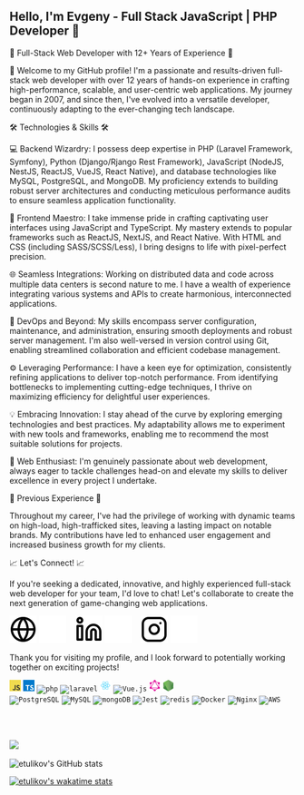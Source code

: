 ## Hello, I'm Evgeny - Full Stack JavaScript | PHP Developer 👋

🚀 Full-Stack Web Developer with 12+ Years of Experience 🚀

👋 Welcome to my GitHub profile! I'm a passionate and results-driven full-stack web developer with over 12 years of hands-on experience in crafting high-performance, scalable, and user-centric web applications. My journey began in 2007, and since then, I've evolved into a versatile developer, continuously adapting to the ever-changing tech landscape.

🛠️ Technologies & Skills 🛠️

💻 Backend Wizardry: I possess deep expertise in PHP (Laravel Framework, Symfony), Python (Django/Rjango Rest Framework), JavaScript (NodeJS, NestJS, ReactJS, VueJS, React Native), and database technologies like MySQL, PostgreSQL, and MongoDB. My proficiency extends to building robust server architectures and conducting meticulous performance audits to ensure seamless application functionality.

🎨 Frontend Maestro: I take immense pride in crafting captivating user interfaces using JavaScript and TypeScript. My mastery extends to popular frameworks such as ReactJS, NextJS, and React Native. With HTML and CSS (including SASS/SCSS/Less), I bring designs to life with pixel-perfect precision.

🌐 Seamless Integrations: Working on distributed data and code across multiple data centers is second nature to me. I have a wealth of experience integrating various systems and APIs to create harmonious, interconnected applications.

🔧 DevOps and Beyond: My skills encompass server configuration, maintenance, and administration, ensuring smooth deployments and robust server management. I'm also well-versed in version control using Git, enabling streamlined collaboration and efficient codebase management.

⚙️ Leveraging Performance: I have a keen eye for optimization, consistently refining applications to deliver top-notch performance. From identifying bottlenecks to implementing cutting-edge techniques, I thrive on maximizing efficiency for delightful user experiences.

💡 Embracing Innovation: I stay ahead of the curve by exploring emerging technologies and best practices. My adaptability allows me to experiment with new tools and frameworks, enabling me to recommend the most suitable solutions for projects.

🌟 Web Enthusiast: I'm genuinely passionate about web development, always eager to tackle challenges head-on and elevate my skills to deliver excellence in every project I undertake.

🏢 Previous Experience 🏢

Throughout my career, I've had the privilege of working with dynamic teams on high-load, high-trafficked sites, leaving a lasting impact on notable brands. My contributions have led to enhanced user engagement and increased business growth for my clients.

📈 Let's Connect! 📈

If you're seeking a dedicated, innovative, and highly experienced full-stack web developer for your team, I'd love to chat! Let's collaborate to create the next generation of game-changing web applications.

[![website](./img/globe-light.svg)](https://tradiry.com#gh-light-mode-only)
[![website](./img/globe-dark.svg)](https://tradiry.com#gh-dark-mode-only)
&nbsp;&nbsp;
[![website](./img/linkedin-light.svg)](https://www.linkedin.com/in/etulikov#gh-light-mode-only)
[![website](./img/linkedin-dark.svg)](https://www.linkedin.com/in/etulikov#gh-dark-mode-only)
&nbsp;&nbsp;
[![website](./img/instagram-light.svg)](https://www.instagram.com/evgenytulikov/#gh-light-mode-only)
[![website](./img/instagram-dark.svg)](https://www.instagram.com/evgenytulikov/#gh-dark-mode-only)

Thank you for visiting my profile, and I look forward to potentially working together on exciting projects!

<code><img height="20" alt="javascript" src="https://raw.githubusercontent.com/github/explore/80688e429a7d4ef2fca1e82350fe8e3517d3494d/topics/javascript/javascript.png"></code>
<code><img height="20" alt="typescript" src="https://raw.githubusercontent.com/github/explore/80688e429a7d4ef2fca1e82350fe8e3517d3494d/topics/typescript/typescript.png"></code>
<code><img src="https://cdn.jsdelivr.net/gh/devicons/devicon/icons/php/php-plain.svg" height="20" alt="php" /></code> 
<code><img src="https://cdn.jsdelivr.net/gh/devicons/devicon/icons/laravel/laravel-plain.svg" height="20" alt="laravel" /></code> 
<code><img height="20" alt="react" src="https://raw.githubusercontent.com/github/explore/80688e429a7d4ef2fca1e82350fe8e3517d3494d/topics/react/react.png"></code>
<code><img height="20" src="https://user-images.githubusercontent.com/25181517/117448124-a2da9800-af3e-11eb-85d2-bd1b69b65603.png" alt="Vue.js" title="Vue.js" /></code>
<code><img height="20" alt="graphql" src="https://raw.githubusercontent.com/github/explore/5c058a388828bb5fde0bcafd4bc867b5bb3f26f3/topics/graphql/graphql.png"></code>
<code><img height="20" alt="nodejs" src="https://raw.githubusercontent.com/github/explore/80688e429a7d4ef2fca1e82350fe8e3517d3494d/topics/nodejs/nodejs.png"></code>  
<code><img height="20" src="https://user-images.githubusercontent.com/25181517/117208740-bfb78400-adf5-11eb-97bb-09072b6bedfc.png" alt="PostgreSQL" title="PostgreSQL" /></code>
	<code><img height="20" src="https://user-images.githubusercontent.com/25181517/183896128-ec99105a-ec1a-4d85-b08b-1aa1620b2046.png" alt="MySQL" title="MySQL" /></code>
	<code><img height="20" src="https://user-images.githubusercontent.com/25181517/182884177-d48a8579-2cd0-447a-b9a6-ffc7cb02560e.png" alt="mongoDB" title="mongoDB" /></code>
	<code><img height="20" src="https://user-images.githubusercontent.com/25181517/187955005-f4ca6f1a-e727-497b-b81b-93fb9726268e.png" alt="Jest" title="Jest" /></code>
	<code><img height="20" src="https://user-images.githubusercontent.com/25181517/182884894-d3fa6ee0-f2b4-4960-9961-64740f533f2a.png" alt="redis" title="redis" /></code>
	<code><img height="20" src="https://user-images.githubusercontent.com/25181517/117207330-263ba280-adf4-11eb-9b97-0ac5b40bc3be.png" alt="Docker" title="Docker" /></code>
	<code><img height="20" src="https://user-images.githubusercontent.com/25181517/183345125-9a7cd2e6-6ad6-436f-8490-44c903bef84c.png" alt="Nginx" title="Nginx" /></code>
	<code><img height="20" src="https://user-images.githubusercontent.com/25181517/183896132-54262f2e-6d98-41e3-8888-e40ab5a17326.png" alt="AWS" title="AWS" /></code>

<br />
<br />

<!--START_SECTION:waka-->
<a href="https://wakatime.com"><img src="https://wakatime.com/share/@etulikov/91ac63e7-c00a-497c-93f7-339018cc6283.png" /></a>
<!--END_SECTION:waka-->

![etulikov's GitHub stats](https://github-readme-stats.vercel.app/api?username=etulikov&hide=prs&count_private=true&include_all_commits=true&show_icons=true&theme=vue)

[![etulikov's wakatime stats](https://github-readme-stats.vercel.app/api/wakatime?username=etulikov)](https://github.com/anuraghazra/github-readme-stats)

